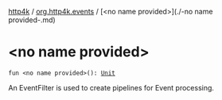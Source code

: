 [http4k](../index.md) / [org.http4k.events](index.md) / [&lt;no name provided&gt;](./-no name provided-.md)

# &lt;no name provided&gt;

`fun <no name provided>(): `[`Unit`](https://kotlinlang.org/api/latest/jvm/stdlib/kotlin/-unit/index.html)

An EventFilter is used to create pipelines for Event processing.

